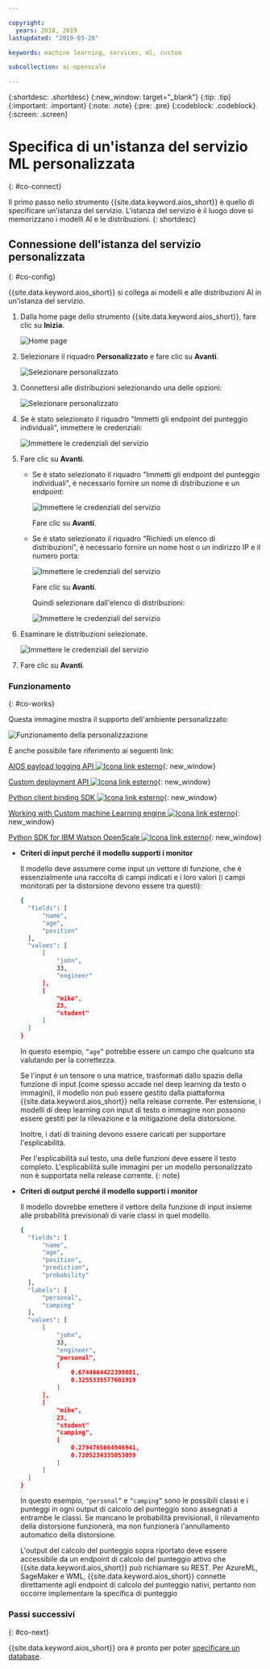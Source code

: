 ```yaml
---

copyright:
  years: 2018, 2019
lastupdated: "2019-03-28"

keywords: machine learning, services, ml, custom 

subcollection: ai-openscale

---
```


{:shortdesc: .shortdesc}
{:new_window: target="_blank"}
{:tip: .tip}
{:important: .important}
{:note: .note}
{:pre: .pre}
{:codeblock: .codeblock}
{:screen: .screen}

# Specifica di un'istanza del servizio ML personalizzata
{: #co-connect}

Il primo passo nello strumento {{site.data.keyword.aios_short}} è quello di specificare un'istanza del servizio. L'istanza del servizio è il luogo dove si memorizzano i modelli AI e le distribuzioni.
{: shortdesc}

## Connessione dell'istanza del servizio personalizzata
{: #co-config}

{{site.data.keyword.aios_short}} si collega ai modelli e alle distribuzioni AI in un'istanza del servizio.

1.  Dalla home page dello strumento {{site.data.keyword.aios_short}}, fare clic su **Inizia**.

    ![Home page](images/gs-config-start.png)

2.  Selezionare il riquadro **Personalizzato** e fare clic su **Avanti**.

    ![Selezionare personalizzato](images/connect-custom.png)

3.  Connettersi alle distribuzioni selezionando una delle opzioni:

    ![Selezionare personalizzato](images/connect-custom-deploy.png)

4.  Se è stato selezionato il riquadro "Immetti gli endpoint del punteggio individuali", immettere le credenziali:

    ![Immettere le credenziali del servizio](images/connect-custom-cred.png)

5.  Fare clic su **Avanti**.

    - Se è stato selezionato il riquadro "Immetti gli endpoint del punteggio individuali", è necessario fornire un nome di distribuzione e un endpoint:

      ![Immettere le credenziali del servizio](images/connect-custom-endpoint.png)

      Fare clic su **Avanti**.

    - Se è stato selezionato il riquadro "Richiedi un elenco di distribuzioni", è necessario fornire un nome host o un indirizzo IP e il numero porta:

      ![Immettere le credenziali del servizio](images/connect-custom-apiendpoint.png)

      Fare clic su **Avanti**.

      Quindi selezionare dall'elenco di distribuzioni:

      ![Immettere le credenziali del servizio](images/connect-custom-apiendpoint2.png)

6.  Esaminare le distribuzioni selezionate.

    ![Immettere le credenziali del servizio](images/connect-custom-deploy2.png)

7.  Fare clic su **Avanti**.

### Funzionamento
{: #co-works}

Questa immagine mostra il supporto dell'ambiente personalizzato:

![Funzionamento della personalizzazione](images/custom-how-works.png)

È anche possibile fare riferimento ai seguenti link:

[AIOS payload logging API ![Icona link esterno](../../icons/launch-glyph.svg "Icona link esterno")](https://{DomainName}/apidocs/ai-openscale#publish-scoring-payload){: new_window}

[Custom deployment API ![Icona link esterno](../../icons/launch-glyph.svg "Icona link esterno")](https://aiopenscale-custom-deployement-spec.mybluemix.net/){: new_window}

[Python client binding SDK ![Icona link esterno](../../icons/launch-glyph.svg "Icona link esterno")](http://ai-openscale-python-client.mybluemix.net/#bindings){: new_window}

[Working with Custom machine Learning engine ![Icona link esterno](../../icons/launch-glyph.svg "Icona link esterno")](https://github.com/pmservice/ai-openscale-tutorials/blob/master/notebooks/AI%20OpenScale%20and%20Custom%20ML%20Engine.ipynb){: new_window}

[Python SDK for IBM Watson OpenScale ![Icona link esterno](../../icons/launch-glyph.svg "Icona link esterno")](https://pypi.org/project/ibm-ai-openscale/){: new_window}

- **Criteri di input perché il modello supporti i monitor**

  Il modello deve assumere come input un vettore di funzione, che è essenzialmente una raccolta di campi indicati e i loro valori (i campi monitorati per la distorsione devono essere tra questi):

  ```bash
  {
    "fields": [
        "name",
        "age",
        "position"
    ],
    "values": [
        [
            "john",
            33,
            "engineer"
        ],
        [
            "mike",
            23,
            "student"
        ]
    ]
  }
  ```

  In questo esempio, `“age”` potrebbe essere un campo che qualcuno sta valutando per la correttezza.

  Se l'input è un tensore o una matrice, trasformati dallo spazio della funzione di input (come spesso accade nel deep learning da testo o immagini), il modello non può essere gestito dalla piattaforma {{site.data.keyword.aios_short}} nella release corrente. Per estensione, i modelli di deep learning con input di testo o immagine non possono essere gestiti per la rilevazione e la mitigazione della distorsione.

  Inoltre, i dati di training devono essere caricati per supportare l'esplicabilità. 

  Per l'esplicabilità sul testo, una delle funzioni deve essere il testo completo. L'esplicabilità sulle immagini per un modello personalizzato non è supportata nella release corrente.   {: note}

- **Criteri di output perché il modello supporti i monitor**

  Il modello dovrebbe emettere il vettore della funzione di input insieme alle probabilità previsionali di varie classi in quel modello.

  ```bash
  {
    "fields": [
        "name",
        "age",
        "position",
        "prediction",
        "probability"
    ],
    "labels": [
        "personal",
        "camping"
    ],
    "values": [
        [
            "john",
            33,
            "engineer",
            "personal",
            [
                0.6744664422398081,
                0.3255335577601919
            ]
        ],
        [
            "mike",
            23,
            "student"
            "camping",
            [
                0.2794765664946941,
                0.7205234335053059
            ]
        ]
    ]
  }
  ```

  In questo esempio, `"personal”` e `“camping”` sono le possibili classi e i punteggi in ogni output di calcolo del punteggio sono assegnati a entrambe le classi. Se mancano le probabilità previsionali, il rilevamento della distorsione funzionerà, ma non funzionerà l'annullamento automatico della distorsione. 

  L'output del calcolo del punteggio sopra riportato deve essere accessibile da un endpoint di calcolo del punteggio attivo che {{site.data.keyword.aios_short}} può richiamare su REST. Per AzureML, SageMaker e WML, {{site.data.keyword.aios_short}} connette direttamente agli endpoint di calcolo del punteggio nativi, pertanto non occorre implementare la specifica di punteggio

### Passi successivi
{: #co-next}

{{site.data.keyword.aios_short}} ora è pronto per poter  [specificare un database](/docs/services/ai-openscale?topic=ai-openscale-connect-db).
